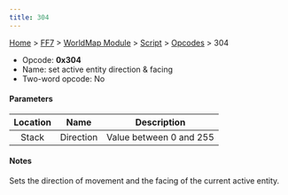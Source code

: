 ```yaml
---
title: 304
---
```


[Home](Main%20Page.md) > [FF7](FF7.md) > [WorldMap Module](FF7/WorldMap%20Module.md) > [Script](FF7/WorldMap%20Module/Script.md) > [Opcodes](FF7/WorldMap%20Module/Script/Opcodes.md) > 304

-   Opcode: **0x304**
-   Name: set active entity direction & facing
-   Two-word opcode: No

#### Parameters

| Location |   Name    |       Description       |
|:--------:|:---------:|:-----------------------:|
|  Stack   | Direction | Value between 0 and 255 |

#### Notes

Sets the direction of movement and the facing of the current active
entity.
